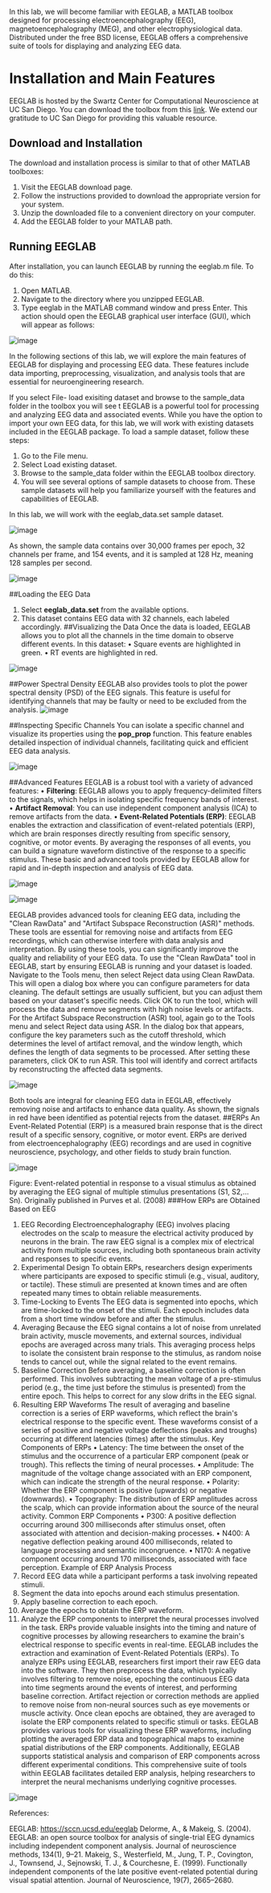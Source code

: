 In this lab, we will become familiar with EEGLAB, a MATLAB toolbox designed for processing electroencephalography (EEG), magnetoencephalography (MEG), and other electrophysiological data. Distributed under the free BSD license, EEGLAB offers a comprehensive suite of tools for displaying and analyzing EEG data.
# Installation and Main Features
EEGLAB is hosted by the Swartz Center for Computational Neuroscience at UC San Diego. You can download the toolbox from this [link](https://sccn.ucsd.edu/eeglab/index.php ).
We extend our gratitude to UC San Diego for providing this valuable resource.
## Download and Installation
The download and installation process is similar to that of other MATLAB toolboxes:
1.	Visit the EEGLAB download page.
2.	Follow the instructions provided to download the appropriate version for your system.
3.	Unzip the downloaded file to a convenient directory on your computer.
4.	Add the EEGLAB folder to your MATLAB path.
## Running EEGLAB
After installation, you can launch EEGLAB by running the eeglab.m file. To do this:
1.	Open MATLAB.
2.	Navigate to the directory where you unzipped EEGLAB.
3.	Type eeglab in the MATLAB command window and press Enter.
This action should open the EEGLAB graphical user interface (GUI), which will appear as follows:

![image](https://github.com/user-attachments/assets/64ba1bc2-c898-4b02-a51f-23fa5e528bda)

In the following sections of this lab, we will explore the main features of EEGLAB for displaying and processing EEG data. These features include data importing, preprocessing, visualization, and analysis tools that are essential for neuroengineering research.

If you select File- load exisiting dataset and browse to the sample_data folder in the toolbox you will see t EEGLAB is a powerful tool for processing and analyzing EEG data and associated events. While you have the option to import your own EEG data, for this lab, we will work with existing datasets included in the EEGLAB package.
To load a sample dataset, follow these steps:
1.	Go to the File menu.
2.	Select Load existing dataset.
3.	Browse to the sample_data folder within the EEGLAB toolbox directory.
4.	You will see several options of sample datasets to choose from.
These sample datasets will help you familiarize yourself with the features and capabilities of EEGLAB.


In this lab, we will work with the eeglab_data.set sample dataset.

![image](https://github.com/user-attachments/assets/89697482-5360-40b1-b889-3f91c35ce5d8)

As shown, the sample data contains over 30,000 frames per epoch, 32 channels per frame, and 154 events, and it is sampled at 128 Hz, meaning 128 samples per second.

![image](https://github.com/user-attachments/assets/f3e0d0bb-6a8e-4f79-afe2-7ab097f433b4)


##Loading the EEG Data
1.	Select **eeglab_data.set** from the available options.
2.	This dataset contains EEG data with 32 channels, each labeled accordingly.
##Visualizing the Data
Once the data is loaded, EEGLAB allows you to plot all the channels in the time domain to observe different events. In this dataset:
•	Square events are highlighted in green.
•	RT events are highlighted in red.

 ![image](https://github.com/user-attachments/assets/0c9d5187-f596-4d0f-880e-594cc454acab)

##Power Spectral Density
EEGLAB also provides tools to plot the power spectral density (PSD) of the EEG signals. This feature is useful for identifying channels that may be faulty or need to be excluded from the analysis.
![image](https://github.com/user-attachments/assets/4b5720cf-2034-4b5a-b452-88c2752c847c)

 
##Inspecting Specific Channels
You can isolate a specific channel and visualize its properties using the **pop_prop** function. This feature enables detailed inspection of individual channels, facilitating quick and efficient EEG data analysis.

 ![image](https://github.com/user-attachments/assets/f3a5c313-78b1-4741-93e0-9e7ada27b37a)


##Advanced Features
EEGLAB is a robust tool with a variety of advanced features:
•	**Filtering**: EEGLAB allows you to apply frequency-delimited filters to the signals, which helps in isolating specific frequency bands of interest.
•	**Artifact Removal**: You can use independent component analysis (ICA) to remove artifacts from the data.
•	**Event-Related Potentials (ERP)**: EEGLAB enables the extraction and classification of event-related potentials (ERP), which are brain responses directly resulting from specific sensory, cognitive, or motor events. By averaging the responses of all events, you can build a signature waveform distinctive of the response to a specific stimulus.
These basic and advanced tools provided by EEGLAB allow for rapid and in-depth inspection and analysis of EEG data.
 
![image](https://github.com/user-attachments/assets/e68b0413-27d9-4292-8ff3-7ba4edd70a23)

![image](https://github.com/user-attachments/assets/96a44516-0b1b-4f09-8366-9adef3a38301)

EEGLAB provides advanced tools for cleaning EEG data, including the "Clean RawData" and "Artifact Subspace Reconstruction (ASR)" methods. These tools are essential for removing noise and artifacts from EEG recordings, which can otherwise interfere with data analysis and interpretation. By using these tools, you can significantly improve the quality and reliability of your EEG data.
To use the "Clean RawData" tool in EEGLAB, start by ensuring EEGLAB is running and your dataset is loaded. Navigate to the Tools menu, then select Reject data using Clean RawData. This will open a dialog box where you can configure parameters for data cleaning. The default settings are usually sufficient, but you can adjust them based on your dataset's specific needs. Click OK to run the tool, which will process the data and remove segments with high noise levels or artifacts.
For the Artifact Subspace Reconstruction (ASR) tool, again go to the Tools menu and select Reject data using ASR. In the dialog box that appears, configure the key parameters such as the cutoff threshold, which determines the level of artifact removal, and the window length, which defines the length of data segments to be processed. After setting these parameters, click OK to run ASR. This tool will identify and correct artifacts by reconstructing the affected data segments.


 ![image](https://github.com/user-attachments/assets/20b1f086-6ecb-41ab-be0c-80bd4568036d)

Both tools are integral for cleaning EEG data in EEGLAB, effectively removing noise and artifacts to enhance data quality. As shown, the signals in red have been identified as potential rejects from the dataset.
##ERPs
An Event-Related Potential (ERP) is a measured brain response that is the direct result of a specific sensory, cognitive, or motor event. ERPs are derived from electroencephalography (EEG) recordings and are used in cognitive neuroscience, psychology, and other fields to study brain function.

![image](https://github.com/user-attachments/assets/a9a0979d-941b-492c-9996-28308d113321)

 
Figure: Event-related potential in response to a visual stimulus as obtained by averaging the EEG signal of multiple stimulus presentations (S1, S2,… Sn). Originally published in Purves et al. (2008)
###How ERPs are Obtained Based on EEG
1. EEG Recording
Electroencephalography (EEG) involves placing electrodes on the scalp to measure the electrical activity produced by neurons in the brain. The raw EEG signal is a complex mix of electrical activity from multiple sources, including both spontaneous brain activity and responses to specific events.
2. Experimental Design
To obtain ERPs, researchers design experiments where participants are exposed to specific stimuli (e.g., visual, auditory, or tactile). These stimuli are presented at known times and are often repeated many times to obtain reliable measurements.
3. Time-Locking to Events
The EEG data is segmented into epochs, which are time-locked to the onset of the stimuli. Each epoch includes data from a short time window before and after the stimulus.
4. Averaging
Because the EEG signal contains a lot of noise from unrelated brain activity, muscle movements, and external sources, individual epochs are averaged across many trials. This averaging process helps to isolate the consistent brain response to the stimulus, as random noise tends to cancel out, while the signal related to the event remains.
5. Baseline Correction
Before averaging, a baseline correction is often performed. This involves subtracting the mean voltage of a pre-stimulus period (e.g., the time just before the stimulus is presented) from the entire epoch. This helps to correct for any slow drifts in the EEG signal.
6. Resulting ERP Waveforms
The result of averaging and baseline correction is a series of ERP waveforms, which reflect the brain's electrical response to the specific event. These waveforms consist of a series of positive and negative voltage deflections (peaks and troughs) occurring at different latencies (times) after the stimulus.
Key Components of ERPs
•	Latency: The time between the onset of the stimulus and the occurrence of a particular ERP component (peak or trough). This reflects the timing of neural processes.
•	Amplitude: The magnitude of the voltage change associated with an ERP component, which can indicate the strength of the neural response.
•	Polarity: Whether the ERP component is positive (upwards) or negative (downwards).
•	Topography: The distribution of ERP amplitudes across the scalp, which can provide information about the source of the neural activity.
Common ERP Components
•	P300: A positive deflection occurring around 300 milliseconds after stimulus onset, often associated with attention and decision-making processes.
•	N400: A negative deflection peaking around 400 milliseconds, related to language processing and semantic incongruence.
•	N170: A negative component occurring around 170 milliseconds, associated with face perception.
Example of ERP Analysis Process
1.	Record EEG data while a participant performs a task involving repeated stimuli.
2.	Segment the data into epochs around each stimulus presentation.
3.	Apply baseline correction to each epoch.
4.	Average the epochs to obtain the ERP waveform.
5.	Analyze the ERP components to interpret the neural processes involved in the task.
ERPs provide valuable insights into the timing and nature of cognitive processes by allowing researchers to examine the brain's electrical response to specific events in real-time.
EEGLAB includes the extraction and examination of Event-Related Potentials (ERPs). To analyze ERPs using EEGLAB, researchers first import their raw EEG data into the software. They then preprocess the data, which typically involves filtering to remove noise, epoching the continuous EEG data into time segments around the events of interest, and performing baseline correction. Artifact rejection or correction methods are applied to remove noise from non-neural sources such as eye movements or muscle activity. Once clean epochs are obtained, they are averaged to isolate the ERP components related to specific stimuli or tasks. EEGLAB provides various tools for visualizing these ERP waveforms, including plotting the averaged ERP data and topographical maps to examine spatial distributions of the ERP components. Additionally, EEGLAB supports statistical analysis and comparison of ERP components across different experimental conditions. This comprehensive suite of tools within EEGLAB facilitates detailed ERP analysis, helping researchers to interpret the neural mechanisms underlying cognitive processes.

![image](https://github.com/user-attachments/assets/a08042ef-f501-44f4-98c7-48a0612d7055)

References:

EEGLAB: https://sccn.ucsd.edu/eeglab
Delorme, A., & Makeig, S. (2004). EEGLAB: an open source toolbox for analysis of single-trial EEG dynamics including independent component analysis. Journal of neuroscience methods, 134(1), 9–21.
Makeig, S., Westerfield, M., Jung, T. P., Covington, J., Townsend, J., Sejnowski, T. J., & Courchesne, E. (1999). Functionally independent components of the late positive event-related potential during visual spatial attention. Journal of Neuroscience, 19(7), 2665–2680.
